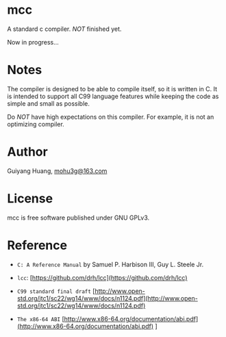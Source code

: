 # mcc
A standard c compiler. _NOT_ finished yet.

Now in progress...

# Notes
The compiler is designed to be able to compile itself, so it is written in C. It is intended to support all C99 language features while keeping the code as simple and small as possible.

Do _NOT_ have high expectations on this compiler. For example, it is not an optimizing compiler.

# Author
Guiyang Huang, [mohu3g@163.com](mailto:mohu3g@163.com)

# License
mcc is free software published under GNU GPLv3.

# Reference

* `C: A Reference Manual` by Samuel P. Harbison III, Guy L. Steele Jr.

* `lcc`: [https://github.com/drh/lcc](https://github.com/drh/lcc)

* `C99 standard final draft` [http://www.open-std.org/jtc1/sc22/wg14/www/docs/n1124.pdf](http://www.open-std.org/jtc1/sc22/wg14/www/docs/n1124.pdf)

* `The x86-64 ABI` [http://www.x86-64.org/documentation/abi.pdf](http://www.x86-64.org/documentation/abi.pdf)
]